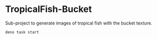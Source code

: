 # TropicalFish-Bucket

Sub-project to generate images of tropical fish with the bucket texture.

```console
deno task start
```